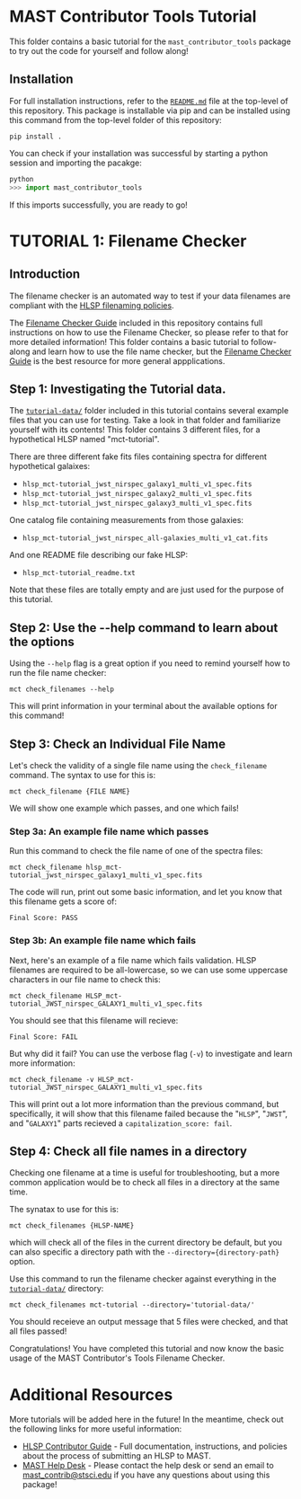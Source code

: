 # MAST Contributor Tools Tutorial

This folder contains a basic tutorial for the `mast_contributor_tools` package to try out the code for yourself and follow along!

## Installation

For full installation instructions, refer to the [`README.md`](https://github.com/spacetelescope/mast_contributor_tools/blob/dev/README.md) file at the top-level of this repository. This package is installable via pip and can be installed using this command from the top-level folder of this repository:

```shell
pip install .
```

You can check if your installation was successful by starting a python session and importing the pacakge:

```python
python
>>> import mast_contributor_tools
```

If this imports successfully, you are ready to go!

# TUTORIAL 1: Filename Checker

## Introduction 
The filename checker is an automated way to test if your data filenames are compliant with the [HLSP filenaming policies](https://outerspace.stsci.edu/display/MASTDOCS/File+Naming+Convention). 

The [Filename Checker Guide](https://github.com/spacetelescope/mast_contributor_tools/blob/dev/docs/filename_check_readme.md) included in this repository contains full instructions on how to use the Filename Checker, so please refer to that for more detailed information! This folder contains a basic tutorial to follow-along and learn how to use the file name checker, but the [Filename Checker Guide](https://github.com/spacetelescope/mast_contributor_tools/blob/dev/docs/filename_check_readme.md) is the best resource for more general appplications.

## Step 1: Investigating the Tutorial data.

The [`tutorial-data/`](https://github.com/spacetelescope/mast_contributor_tools/blob/dev/TUTORIAL/tutorial-data/) folder included in this tutorial contains several example files that you can use for testing. Take a look in that folder and familiarize yourself with its contents! This folder contains 3 different files, for a hypothetical HLSP named "mct-tutorial". 

There are three different fake fits files containing spectra for different hypothetical galaixes:

- `hlsp_mct-tutorial_jwst_nirspec_galaxy1_multi_v1_spec.fits`
- `hlsp_mct-tutorial_jwst_nirspec_galaxy2_multi_v1_spec.fits`
- `hlsp_mct-tutorial_jwst_nirspec_galaxy3_multi_v1_spec.fits` 

One catalog file containing measurements from those galaxies:
- `hlsp_mct-tutorial_jwst_nirspec_all-galaxies_multi_v1_cat.fits`

And one README file describing our fake HLSP:
- `hlsp_mct-tutorial_readme.txt`

Note that these files are totally empty and are just used for the purpose of this tutorial.

## Step 2: Use the --help command to learn about the options

Using the `--help` flag is a great option if you need to remind yourself how to run the file name checker:

```shell
mct check_filenames --help
```

This will print information in your terminal about the available options for this command!

## Step 3: Check an Individual File Name

Let's check the validity of a single file name using the `check_filename` command. The syntax to use for this is:

```shell
mct check_filename {FILE NAME}
```

We will show one example which passes, and one which fails!

### Step 3a: An example file name which passes

Run this command to check the file name of one of the spectra files:

```shell
mct check_filename hlsp_mct-tutorial_jwst_nirspec_galaxy1_multi_v1_spec.fits
```

The code will run, print out some basic information, and let you know that this filename gets a score of:

```
Final Score: PASS
```

### Step 3b: An example file name which fails

Next, here's an example of a file name which fails validation. HLSP filenames are required to be all-lowercase, so we can use some uppercase characters in our file name to check this:

```shell
mct check_filename HLSP_mct-tutorial_JWST_nirspec_GALAXY1_multi_v1_spec.fits
```

You should see that this filename will recieve:

```
Final Score: FAIL
```

But why did it fail? You can use the verbose flag (`-v`) to investigate and learn more information:

```shell
mct check_filename -v HLSP_mct-tutorial_JWST_nirspec_GALAXY1_multi_v1_spec.fits
```
This will print out a lot more information than the previous command, but specifically, it will show that this filename failed because the "`HLSP`", "`JWST`", and "`GALAXY1`" parts recieved a `capitalization_score: fail`.

## Step 4: Check all file names in a directory

Checking one filename at a time is useful for troubleshooting, but a more common application would be to check all files in a directory at the same time. 

The synatax to use for this is:

```shell
mct check_filenames {HLSP-NAME}
```

which will check all of the files in the current directory be default, but you can also specific a directory path with the `--directory={directory-path}` option.

Use this command to run the filename checker against everything in the [`tutorial-data/`](https://github.com/spacetelescope/mast_contributor_tools/blob/dev/TUTORIAL/tutorial-data/) directory:

```shell
mct check_filenames mct-tutorial --directory='tutorial-data/'
```

You should receieve an output message that 5 files were checked, and that all files passed!

Congratulations! You have completed this tutorial and now know the basic usage of the MAST Contributor's Tools Filename Checker.


# Additional Resources
More tutorials will be added here in the future! In the meantime, check out the following links for more useful information:

- [HLSP Contributor Guide](https://outerspace.stsci.edu/display/MASTDOCS/HLSP+Contributor+Guide) - Full documentation, instructions, and policies about the process of submitting an HLSP to MAST.
- [MAST Help Desk](https://outerspace.stsci.edu/display/MASTDOCS/Archive+Support) - Please contact the help desk or send an email to [mast_contrib@stsci.edu](mailto:mast_contrib@stsci.edu) if you have any questions about using this package!

